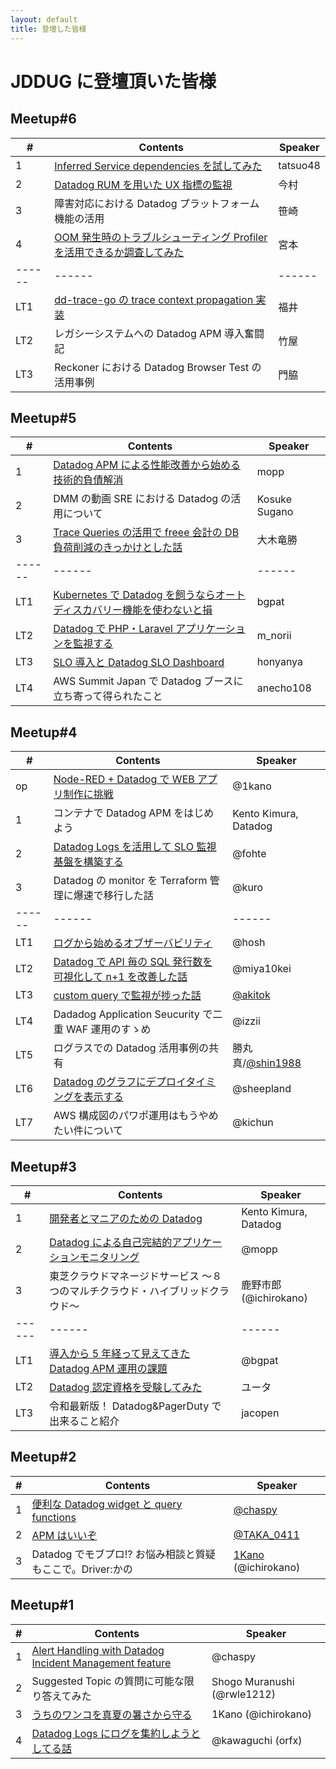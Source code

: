 ```yaml
---
layout: default
title: 登壇した皆様
---
```


# JDDUG に登壇頂いた皆様

## Meetup#6

| #      | Contents                                                                                                                                                                                     | Speaker  |
| ------ | -------------------------------------------------------------------------------------------------------------------------------------------------------------------------------------------- | -------- |
| 1      | [Inferred Service dependencies を試してみた](https://www.docswell.com/s/tatsuo48/5R26JN-inferred-service-dependencies)                                                                       | tatsuo48 |
| 2      | [Datadog RUM を用いた UX 指標の監視](https://speakerdeck.com/imamura_ko_0314/datadog-rum-woyong-ita-ux-zhi-biao-nojian-shi-gu-ke-dui-ying-henohuo-yong)                                      | 今村     |
| 3      | 障害対応における Datadog プラットフォーム機能の活用                                                                                                                                          | 笹崎     |
| 4      | [OOM 発生時のトラブルシューティング Profiler を活用できるか調査してみた](https://speakerdeck.com/atsushii/oomfa-sheng-shi-notoraburusiyuteingu-profilerwohuo-yong-dekirukadiao-cha-sitemita) | 宮本     |
| ------ | ------                                                                                                                                                                                       | ------   |
| LT1    | [dd-trace-go の trace context propagation 実装](https://speakerdeck.com/takatofukui/dd-trace-gonotrace-context-propagationshi-zhuang)                                                        | 福井     |
| LT2    | レガシーシステムへの Datadog APM 導入奮闘記                                                                                                                                                  | 竹屋     |
| LT3    | Reckoner における Datadog Browser Test の活用事例                                                                                                                                            | 門脇     |

## Meetup#5

| #      | Contents                                                                                                                                                                           | Speaker       |
| ------ | ---------------------------------------------------------------------------------------------------------------------------------------------------------------------------------- | ------------- |
| 1      | [Datadog APM による性能改善から始める技術的負債解消](https://speakerdeck.com/recruitengineers/japandatadog5-mopp)                                                                  | mopp          |
| 2      | DMM の動画 SRE における Datadog の活用について                                                                                                                                     | Kosuke Sugano |
| 3      | [Trace Queries の活用で freee 会計の DB 負荷削減のきっかけとした話](https://speakerdeck.com/ryuuuuma/trace-queriesnohuo-yong-defreeehui-ji-nodbfu-he-xue-jian-nokitukaketositahua) | 大木竜勝      |
| ------ | ------                                                                                                                                                                             | ------        |
| LT1    | [Kubernetes で Datadog を飼うならオートディスカバリー機能を使わないと損](https://speakerdeck.com/bgpat/kubernetesdedatadogwosi-unaraotodeisukabariwoshi-wanaitosun)                | bgpat         |
| LT2    | [Datadog で PHP・Laravel アプリケーションを監視する](https://speakerdeck.com/m_norii/monitoring-php-laravel-using-datadog)                                                         | m_norii       |
| LT3    | [SLO 導入と Datadog SLO Dashboard](https://speakerdeck.com/honyanya/slo-introduction-and-datadog-slo-dashboard)                                                                    | honyanya      |
| LT4    | AWS Summit Japan で Datadog ブースに立ち寄って得られたこと                                                                                                                         | anecho108     |

## Meetup#4

| #      | Contents                                                                                                                                                                   | Speaker                                          |
| ------ | -------------------------------------------------------------------------------------------------------------------------------------------------------------------------- | ------------------------------------------------ |
| op     | [Node-RED + Datadog で WEB アプリ制作に挑戦](https://qiita.com/1Kano/items/3082b786a75a454a8d83)                                                                           | @1kano                                           |
| 1      | コンテナで Datadog APM をはじめよう                                                                                                                                        | Kento Kimura, Datadog                            |
| 2      | [Datadog Logs を活用して SLO 監視基盤を構築する](https://speakerdeck.com/fohte/datadog-logs-wohuo-yong-site-slo-jian-shi-ji-pan-wogou-zhu-suru)                            | @fohte                                           |
| 3      | Datadog の monitor を Terraform 管理に爆速で移行した話                                                                                                                     | @kuro                                            |
| ------ | ------                                                                                                                                                                     | ------                                           |
| LT1    | [ログから始めるオブザーバビリティ](https://speakerdeck.com/hosht/rogukarashi-meruobuzababiritei)                                                                           | @hosh                                            |
| LT2    | [Datadog で API 毎の SQL 発行数を可視化して n+1 を改善した話](https://speakerdeck.com/nealle/datadogdeapimei-nosqlfa-xing-shu-woke-shi-hua-siten-plus-1wogai-shan-sitahua) | @miya10kei                                       |
| LT3    | [custom query で監視が捗った話](https://speakerdeck.com/akitok_/monitoring-with-custom-query)                                                                              | [@akitok](https://x.com/akitok_)                 |
| LT4    | Dadadog Application Seucurity で二重 WAF 運用のすゝめ                                                                                                                      | @izzii                                           |
| LT5    | ログラスでの Datadog 活用事例の共有                                                                                                                                        | 勝丸真/[@shin1988](https://twitter.com/shin1988) |
| LT6    | [Datadog のグラフにデプロイタイミングを表示する](https://speakerdeck.com/sheepland/deploy-timing-on-datadog-graph)                                                         | @sheepland                                       |
| LT7    | AWS 構成図のパワポ運用はもうやめたい件について                                                                                                                             | @kichun                                          |

## Meetup#3

| #      | Contents                                                                                                                                                 | Speaker                |
| ------ | -------------------------------------------------------------------------------------------------------------------------------------------------------- | ---------------------- |
| 1      | [開発者とマニアのための Datadog](https://speakerdeck.com/aoto/datadog-for-developers-and-geeks)                                                          | Kento Kimura, Datadog  |
| 2      | [Datadog による自己完結的アプリケーションモニタリング](https://speakerdeck.com/recruitengineers/datadog-niyoru-zi-ji-wan-jie-de-apurikesiyonmonitaringu) | @mopp                  |
| 3      | 東芝クラウドマネージドサービス ～８つのマルチクラウド・ハイブリッドクラウド～                                                                            | 鹿野市郎 (@ichirokano) |
| ------ | ------                                                                                                                                                   | ------                 |
| LT1    | [導入から 5 年経って見えてきた Datadog APM 運用の課題](https://speakerdeck.com/bgpat/dao-ru-kara5nian-gajing-tutejian-eta-datadog-apm-yun-yong-noke-ti)  | @bgpat                 |
| LT2    | [Datadog 認定資格を受験してみた](https://www.docswell.com/s/WN_Tech-PR/5RXDG2-2024-03-12-133128)                                                         | ユータ                 |
| LT3    | 令和最新版！ Datadog&PagerDuty で出来ること紹介                                                                                                          | jacopen                |

## Meetup#2

| #   | Contents                                                                                                    | Speaker                                                               |
| --- | ----------------------------------------------------------------------------------------------------------- | --------------------------------------------------------------------- |
| 1   | [便利な Datadog widget と query functions](https://gist.github.com/chaspy/aa9a8cdac04fb77ec4f745d3a39c6953) | [@chaspy](https://chaspy.me/)                                         |
| 2   | [APM はいいぞ](https://speakerdeck.com/kaga/awesome-datadog-apm)                                            | [@TAKA_0411](https://twitter.com/TAKA_0411)                           |
| 3   | Datadog でモブプロ!? お悩み相談と質疑もここで。Driver:かの                                                  | [1Kano](https://coderdojo-ome.funnygeekjp.com/profile/) (@ichirokano) |

## Meetup#1

| #   | Contents                                                                                                                                  | Speaker                     |
| --- | ----------------------------------------------------------------------------------------------------------------------------------------- | --------------------------- |
| 1   | [Alert Handling with Datadog Incident Management feature](https://speakerdeck.com/chaspy/alert-handling-with-datadog-incident-management) | @chaspy                     |
| 2   | Suggested Topic の質問に可能な限り答えてみた                                                                                              | Shogo Muranushi (@rwle1212) |
| 3   | [うちのワンコを真夏の暑さから守る](https://qiita.com/1Kano/items/5f2eed58794f13776a8e)                                                    | 1Kano (@ichirokano)         |
| 4   | [Datadog Logs にログを集約しようとしてる話](https://speakerdeck.com/orfx/datadog-logs-ni-roguwoji-yue-siyouto-siteruhua)                  | @kawaguchi (orfx)           |

